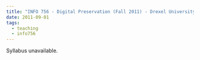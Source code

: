 ```yaml
---
title: "INFO 756 - Digital Preservation (Fall 2011) - Drexel University"
date: 2011-09-01
tags:
  - teaching
  - info756
---
```

Syllabus unavailable.
